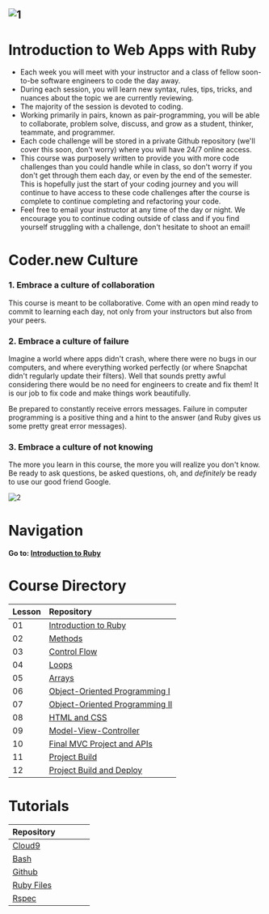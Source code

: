 ![1](http://i.imgur.com/XrPL0Bg.gif)
---  
# Introduction to Web Apps with Ruby
- Each week you will meet with your instructor and a class of fellow soon-to-be software engineers to code the day away.
- During each session, you will learn new syntax, rules, tips, tricks, and nuances about the topic we are currently reviewing. 
- The majority of the session is devoted to coding. 
- Working primarily in pairs, known as pair-programming, you will be able to collaborate, problem solve, discuss, and grow as a student, thinker, teammate, and programmer.
- Each code challenge will be stored in a private Github repository (we'll cover this soon, don't worry) where you will have 24/7 online access.
- This course was purposely written to provide you with more code challenges than you could handle while in class, so don't worry if you don't get through them each day, or even by the end of the semester. This is hopefully just the start of your coding journey and you will continue to have access to these code challenges after the course is complete to continue completing and refactoring your code.
- Feel free to email your instructor at any time of the day or night. We encourage you to continue coding outside of class and if you find yourself struggling with a challenge, don't hesitate to shoot an email! 

# Coder.new Culture  
### 1. Embrace a culture of collaboration  
This course is meant to be collaborative. Come with an open mind ready to commit to learning each day, not only from your instructors but also from your peers. 
### 2. Embrace a culture of failure  
Imagine a world where apps didn't crash, where there were no bugs in our computers, and where everything worked perfectly (or where Snapchat didn't regularly update their filters). Well that sounds pretty awful considering there would be no need for engineers to create and fix them! It is our job to fix code and make things work beautifully.  

Be prepared to constantly receive errors messages. Failure in computer programming is a positive thing and a hint to the answer (and Ruby gives us some pretty great error messages).   
### 3. Embrace a culture of not knowing   
The more you learn in this course, the more you will realize you don't know. Be ready to ask questions, be asked questions, oh, and *definitely* be ready to use our good friend Google.  

![2](http://i.imgur.com/0K9yTxn.gif)


# Navigation  
#### Go to: [Introduction to Ruby](https://github.com/Coderdotnew/intro_web_apps_dgm/tree/master/01_class)


# Course Directory       
| Lesson | Repository                                                                                                     |
|--------|:---------------------------------------------------------------------------------------------------------------|
| 01     | [Introduction to Ruby](https://github.com/Coderdotnew/intro_web_apps_dgm/tree/master/01_class)                 | 
| 02     | [Methods](https://github.com/Coderdotnew/intro_web_apps_dgm/tree/master/02_class)                              |
| 03     | [Control Flow](https://github.com/Coderdotnew/intro_web_apps_dgm/tree/master/03_class)                         |
| 04     | [Loops](https://github.com/Coderdotnew/intro_web_apps_dgm/tree/master/04_class)                                | 
| 05     | [Arrays](https://github.com/Coderdotnew/intro_web_apps_dgm/tree/master/05_class)                               | 
| 06     | [Object-Oriented Programming I](https://github.com/Coderdotnew/intro_web_apps_dgm/tree/master/06_class)        | 
| 07     | [Object-Oriented Programming II](https://github.com/Coderdotnew/intro_web_apps_dgm/tree/master/07_class)       | 
| 08     | [HTML and CSS](https://github.com/Coderdotnew/intro_web_apps_dgm/tree/master/08_class)                         | 
| 09     | [Model-View-Controller](https://github.com/Coderdotnew/intro_web_apps_dgm/tree/master/09_class)                | 
| 10     | [Final MVC Project and APIs](https://github.com/Coderdotnew/intro_web_apps_dgm/tree/master/10_class)           | 
| 11     | [Project Build](https://github.com/Coderdotnew/intro_web_apps_dgm/tree/master/11_class)                        | 
| 12     | [Project Build and Deploy](https://github.com/Coderdotnew/intro_web_apps_dgm/tree/master/12_class)             | 


# Tutorials  
| Repository&nbsp;&nbsp;&nbsp;&nbsp;&nbsp;&nbsp;&nbsp;&nbsp;&nbsp;&nbsp;&nbsp;&nbsp;&nbsp;&nbsp; | 
|------------------------------------------------------------------------------------------------| 
| [Cloud9](https://github.com/Coderdotnew/cloud9)                                                | 
| [Bash](https://github.com/Coderdotnew/bash)                                                    | 
| [Github](https://github.com/Coderdotnew/github)                                                | 
| [Ruby Files](https://github.com/Coderdotnew/ruby_files)                                        | 
| [Rspec](https://github.com/Coderdotnew/rspec)                                                  | 

